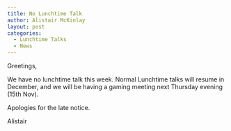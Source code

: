```yaml
---
title: No Lunchtime Talk
author: Alistair McKinlay
layout: post
categories:
  - Lunchtime Talks
  - News
---
```

Greetings,

We have no lunchtime talk this week. Normal Lunchtime talks will resume in December, and we will be having a gaming meeting next Thursday evening (15th Nov).

Apologies for the late notice.

Alistair